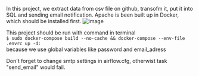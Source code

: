 In this project, we extract data from csv file on github, transofm it, put it into SQL and sending email notification.
Apache is been built up in Docker, which should be installed first.
![image](https://user-images.githubusercontent.com/98738510/198898864-55537051-db33-4189-bc2f-094590fe590d.png)

This project should be run with command in terminal<br>
```$ sudo docker-compose build --no-cache && docker-compose --env-file .envrc up -d:``` <br>
because we use global variables like password and email_adress

Don't forget to change smtp settings in airflow.cfg, otherwist task "send_email" would fail.
